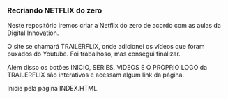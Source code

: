 ### Recriando NETFLIX do zero

Neste repositório iremos criar a Netflix do zero de acordo com as aulas da Digital Innovation.

O site se chamará TRAILERFLIX, onde adicionei os vídeos que foram puxados do Youtube. Foi trabalhoso, mas consegui finalizar. 



Além disso os botões INICIO, SERIES, VIDEOS E O PROPRIO LOGO da TRAILERFLIX são interativos e acessam algum link da página.

Inicie pela pagina INDEX.HTML. 

